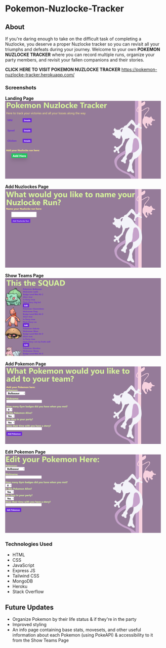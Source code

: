 # Pokemon-Nuzlocke-Tracker

## About

If you're daring enough to take on the difficult task of completing a Nuzlocke, you deserve a proper Nuzlocke tracker so you can revisit all your triumphs and defeats
during your journey. Welcome to your own **POKEMON NUZLOCKE TRACKER** where you can record multiple runs, organize your party members, and revisit your fallen companions
and their stories. 

**CLICK HERE TO VISIT POKEMON NUZLOCKE TRACKER** https://pokemon-nuzlocke-tracker.herokuapp.com/

### Screenshots

**Landing Page**
![](Images/LandingPage.PNG)

**Add Nuzlockes Page**
![](Images/AddNuzlocke.PNG)

**Show Teams Page**
![](Images/ShowTeams.PNG)

**Add Pokemon Page**
![](Images/AddPokemon.PNG)

**Edit Pokemon Page**
![](Images/EditPokemon.PNG)

### Technologies Used
- HTML
- CSS
- JavaScript
- Express JS
- Tailwind CSS
- MongoDB
- Heroku
- Stack Overflow

## Future Updates
- Organize Pokemon by their life status & if they're in the party
- Improved styling
- An info page containing base stats, movesets, and other useful information about each Pokemon (using PokeAPI) & accessibility to it from the Show Teams Page
